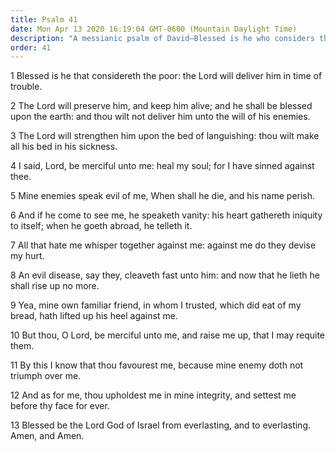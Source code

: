```yaml
---
title: Psalm 41
date: Mon Apr 13 2020 16:19:04 GMT-0600 (Mountain Daylight Time)
description: "A messianic psalm of David—Blessed is he who considers the poor—The treachery of Judas is foretold."
order: 41
---
```


1 Blessed is he that considereth the poor: the Lord will deliver him in time of trouble.

2 The Lord will preserve him, and keep him alive; and he shall be blessed upon the earth: and thou wilt not deliver him unto the will of his enemies.

3 The Lord will strengthen him upon the bed of languishing: thou wilt make all his bed in his sickness.

4 I said, Lord, be merciful unto me: heal my soul; for I have sinned against thee.

5 Mine enemies speak evil of me, When shall he die, and his name perish.

6 And if he come to see me, he speaketh vanity: his heart gathereth iniquity to itself; when he goeth abroad, he telleth it.

7 All that hate me whisper together against me: against me do they devise my hurt.

8 An evil disease, say they, cleaveth fast unto him: and now that he lieth he shall rise up no more.

9 Yea, mine own familiar friend, in whom I trusted, which did eat of my bread, hath lifted up his heel against me.

10 But thou, O Lord, be merciful unto me, and raise me up, that I may requite them.

11 By this I know that thou favourest me, because mine enemy doth not triumph over me.

12 And as for me, thou upholdest me in mine integrity, and settest me before thy face for ever.

13 Blessed be the Lord God of Israel from everlasting, and to everlasting. Amen, and Amen.

